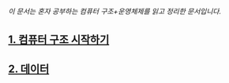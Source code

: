 ###### 이 문서는 *혼자 공부하는 컴퓨터 구조+운영체제*를 읽고 정리한 문서입니다.

## [1. 컴퓨터 구조 시작하기](/(1)Computer_Science/컴퓨터_구조/(1)컴퓨터_구조_시작하기.md)

## [2. 데이터](/(1)Computer_Science/컴퓨터_구조/(2)데이터.md)

